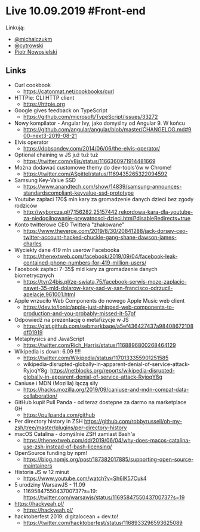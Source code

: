 # Live 10.09.2019 #Front-end

Linkują:
* [@michalczukm](https://twitter.com/michalczukm)
* [@cytrowski](https://twitter.com/cytrowski)
* [Piotr Nowosielski](https://www.linkedin.com/in/piotrnowosielski)

## Links

* Curl cookbook
  * https://catonmat.net/cookbooks/curl
* HTTPie: CLI HTTP client
  * https://httpie.org
* Google gives feedback on TypeScript
  * https://github.com/microsoft/TypeScript/issues/33272
* Nowy kompilator - Angular Ivy, jako domyślny od Angular 9. W końcu
  * https://github.com/angular/angular/blob/master/CHANGELOG.md#900-next3-2019-08-21
* Elvis operator
  * https://dobsondev.com/2014/06/06/the-elvis-operator/
* Optional chaining w JS już tuż tuż
  * https://twitter.com/v8js/status/1166360971914481669
* Można dodawać customowe themy do dev-tools'ów w Chrome!
  * https://twitter.com/ASpittel/status/1169435265322094592
* Samsung Key-Value SSD
  * https://www.anandtech.com/show/14839/samsung-announces-standardscompliant-keyvalue-ssd-prototype
* Youtube zapłaci 170$ mln kary za gromadzenie danych dzieci bez zgody rodziców
  * http://wyborcza.pl/7,156282,25157442,rekordowa-kara-dla-youtube-za-niedopilnowanie-prywatnosci-dzieci.html?disableRedirects=true
* Konto twitterowe CEO Twittera "zhakowane"
  * https://www.theverge.com/2019/8/30/20841288/jack-dorsey-ceo-twitter-account-hacked-chuckle-gang-shane-dawson-james-charles
* Wyciekły dane 419 mln userów Facebooka
  * https://thenextweb.com/facebook/2019/09/04/facebook-leak-contained-phone-numbers-for-419-million-users/
* Facebook zapłaci 7-35$ mld kary za gromadzenie danych biometrycznych
  * https://tvn24bis.pl/ze-swiata,75/facebook-serwis-moze-zaplacic-nawet-35-mld-dolarow-kary-sad-w-san-francisco-odrzucil-apelacje,961001.html
* Apple wrzuciło Web Components do nowego Apple Music web client
  * https://dev.to/ionic/apple-just-shipped-web-components-to-production-and-you-probably-missed-it-57pf
* Odpowiedź na prezentację o metafizycje w JS
  * https://gist.github.com/sebmarkbage/a5ef436427437a98408672108df01919
* Metaphysics and JavaScript
  * https://twitter.com/Rich_Harris/status/1168896800268464129
* Wikipedia is down: 6.09 !!!!
  * https://twitter.com/Wikipedia/status/1170133355901251585
  * wikipedia-disrupted-globally-in-apparent-denial-of-service-attack-RyjoqY8g: https://netblocks.org/reports/wikipedia-disrupted-globally-in-apparent-denial-of-service-attack-RyjoqY8g
* Caniuse i MDN (Mozilla) łączą siły
  * https://hacks.mozilla.org/2019/09/caniuse-and-mdn-compat-data-collaboration/
* GitHub kupił Pull Panda - od teraz dostępne za darmo na marketplace GH
  * https://pullpanda.com/github
* Per directory history in ZSH
  https://github.com/robbyrussell/oh-my-zsh/tree/master/plugins/per-directory-history
* macOS Catalina - domyślnie ZSH zamiast Bash'a
  * https://thenextweb.com/dd/2019/06/04/why-does-macos-catalina-use-zsh-instead-of-bash-licensing/
* OpenSource funding by npm!
  * https://blog.npmjs.org/post/187382017885/supporting-open-source-maintainers
* Historia JS w 12 minut
  * https://www.youtube.com/watch?v=Sh6lK57Cuk4
* 5 urodziny WarsawJS - 11.09
  * 1169584755043700737?s=19: https://twitter.com/warsawjs/status/1169584755043700737?s=19
* https://hackyeah.pl/
  * https://hackyeah.pl/
* hacktoberfest 2019: digitalocean + dev.to!
  * https://twitter.com/hacktoberfest/status/1168933296593625089